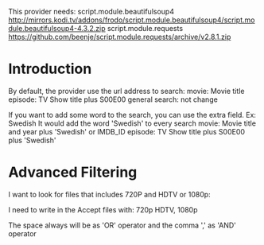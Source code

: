 This provider needs:
script.module.beautifulsoup4    http://mirrors.kodi.tv/addons/frodo/script.module.beautifulsoup4/script.module.beautifulsoup4-4.3.2.zip
script.module.requests          https://github.com/beenje/script.module.requests/archive/v2.8.1.zip  



Introduction
===================
By default, the provider use the url address to search:
	movie:  Movie title
	episode: TV Show title plus S00E00
	general search: not change

If you want to add some word to the search, you can use the extra field. 
Ex: Swedish
It would add the word 'Swedish' to every search
	movie:  Movie title and year plus 'Swedish' or IMDB_ID
	episode: TV Show title plus S00E00 plus 'Swedish'

Advanced Filtering
===================
I want to look for files that includes 720P and HDTV or 1080p:

I need to write in the Accept files with:
	720p HDTV, 1080p
	
The space always will be as 'OR' operator and the comma ',' as 'AND' operator

